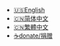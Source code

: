 <!-- _navbar.md -->

* [🇺🇸English](/)
* [🇨🇳简体中文](/zh-cn/)
* [🇨🇳繁體中文](/zh-tw/)
* [☕️donate️/捐赠](/Donate.md#buy-me-a-coffee-请我喝杯咖啡)

